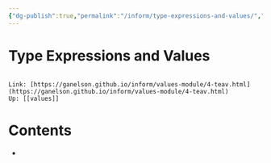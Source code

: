 ```yaml
---
{"dg-publish":true,"permalink":"/inform/type-expressions-and-values/","dgHomeLink":true,"dgPassFrontmatter":false}
---
```


# Type Expressions and Values
```ad-info

Link: [https://ganelson.github.io/inform/values-module/4-teav.html](https://ganelson.github.io/inform/values-module/4-teav.html)
Up: [[values]]
```

# Contents
- 